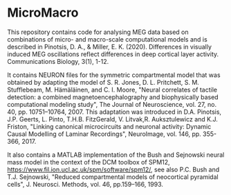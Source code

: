 # MicroMacro
This repository contains code for analysing MEG data based on combinations of micro- and macro-scale computational models and is described in Pinotsis, D. A., & Miller, E. K. (2020). Differences in visually induced MEG oscillations reflect differences in deep cortical layer activity. Communications Biology, 3(1), 1-12.

It contains NEURON files for the symmetric compartmental model that was obtained by adapting the model of S. R. Jones, D. L. Pritchett, S. M. Stufflebeam, M. Hämäläinen, and C. I. Moore, "Neural correlates of tactile detection: a combined magnetoencephalography and biophysically based computational modeling study", The Journal of Neuroscience, vol. 27, no. 40, pp. 10751–10764, 2007. This adaptation was introduced in	D.A. Pinotsis, J.P. Geerts, L. Pinto, T.H.B. FitzGerald, V. Litvak,R. Auksztulewicz and K.J. Friston, "Linking canonical microcircuits and neuronal activity: Dynamic Causal Modelling of Laminar Recordings", NeuroImage, vol. 146, pp. 355-366, 2017.

It also contains a MATLAB implementation of the Bush and Sejnowski neural mass model in the context of the DCM toolbox of SPM12, https://www.fil.ion.ucl.ac.uk/spm/software/spm12/, see also P.C. Bush and T.J. Sejnowski, "Reduced compartmental models of neocortical pyramidal cells", J. Neurosci. Methods, vol. 46, pp.159–166, 1993.


